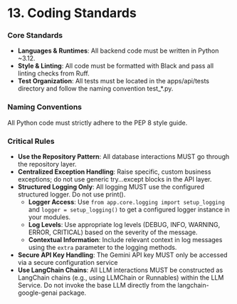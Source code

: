 # 13. Coding Standards
### Core Standards
- **Languages & Runtimes**: All backend code must be written in Python ~3.12.
- **Style & Linting**: All code must be formatted with Black and pass all linting checks from Ruff.
- **Test Organization**: All tests must be located in the apps/api/tests directory and follow the naming convention test_*.py.

### Naming Conventions
All Python code must strictly adhere to the PEP 8 style guide.

### Critical Rules
- **Use the Repository Pattern**: All database interactions MUST go through the repository layer.
- **Centralized Exception Handling**: Raise specific, custom business exceptions; do not use generic try...except blocks in the API layer.
- **Structured Logging Only**: All logging MUST use the configured structured logger. Do not use print().
  - **Logger Access**: Use `from app.core.logging import setup_logging` and `logger = setup_logging()` to get a configured logger instance in your modules.
  - **Log Levels**: Use appropriate log levels (DEBUG, INFO, WARNING, ERROR, CRITICAL) based on the severity of the message.
  - **Contextual Information**: Include relevant context in log messages using the `extra` parameter to the logging methods.
- **Secure API Key Handling**: The Gemini API key MUST only be accessed via a secure configuration service
- **Use LangChain Chains**: All LLM interactions MUST be constructed as LangChain chains (e.g., using LLMChain or Runnables) within the LLM Service. Do not invoke the base LLM directly from the langchain-google-genai package.
